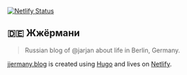 [![Netlify Status](https://api.netlify.com/api/v1/badges/4b2fca30-7fe5-4a13-bc31-bd302d79703e/deploy-status)](https://app.netlify.com/sites/jjermany/deploys)

## 🇩🇪 Жжёрмани

> Russian blog of @jarjan about life in Berlin, Germany.

[jjermany.blog](https://jjermany.blog) is created using [Hugo](https://gohugo.io/) and lives on [Netlify](http://netlify.com).
